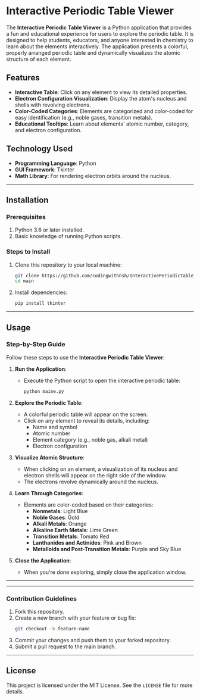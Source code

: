 # Interactive Periodic Table Viewer

The **Interactive Periodic Table Viewer** is a Python application that provides a fun and educational experience for users to explore the periodic table. It is designed to help students, educators, and anyone interested in chemistry to learn about the elements interactively. The application presents a colorful, properly arranged periodic table and dynamically visualizes the atomic structure of each element.

## Features
- **Interactive Table**: Click on any element to view its detailed properties.
- **Electron Configuration Visualization**: Display the atom's nucleus and shells with revolving electrons.
- **Color-Coded Categories**: Elements are categorized and color-coded for easy identification (e.g., noble gases, transition metals).
- **Educational Tooltips**: Learn about elements' atomic number, category, and electron configuration.

## Technology Used
- **Programming Language**: Python
- **GUI Framework**: Tkinter
- **Math Library**: For rendering electron orbits around the nucleus.

---

## Installation

### Prerequisites
1. Python 3.6 or later installed.
2. Basic knowledge of running Python scripts.

### Steps to Install
1. Clone this repository to your local machine:
   ```bash
   git clone https://github.com/codingwithnsh/InteractivePeriodicTable.git
   cd main
   ```
2. Install dependencies:
   ```bash
   pip install tkinter
   ```

---

## Usage

### Step-by-Step Guide
Follow these steps to use the **Interactive Periodic Table Viewer**:

1. **Run the Application**:
   - Execute the Python script to open the interactive periodic table:
     ```bash
     python maine.py
     ```

2. **Explore the Periodic Table**:
   - A colorful periodic table will appear on the screen.
   - Click on any element to reveal its details, including:
     - Name and symbol
     - Atomic number
     - Element category (e.g., noble gas, alkali metal)
     - Electron configuration

3. **Visualize Atomic Structure**:
   - When clicking on an element, a visualization of its nucleus and electron shells will appear on the right side of the window.
   - The electrons revolve dynamically around the nucleus.

4. **Learn Through Categories**:
   - Elements are color-coded based on their categories:
     - **Nonmetals**: Light Blue
     - **Noble Gases**: Gold
     - **Alkali Metals**: Orange
     - **Alkaline Earth Metals**: Lime Green
     - **Transition Metals**: Tomato Red
     - **Lanthanides and Actinides**: Pink and Brown
     - **Metalloids and Post-Transition Metals**: Purple and Sky Blue

5. **Close the Application**:
   - When you're done exploring, simply close the application window.

---



---

### Contribution Guidelines
1. Fork this repository.
2. Create a new branch with your feature or bug fix:
   ```bash
   git checkout -b feature-name
   ```
3. Commit your changes and push them to your forked repository.
4. Submit a pull request to the main branch.

---

## License
This project is licensed under the MIT License. See the `LICENSE` file for more details.
